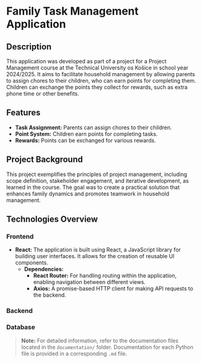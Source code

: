 # Family Task Management Application

## Description
This application was developed as part of a project for a Project Management course at the Technical University os Košice in school year 2024/2025. It aims to facilitate household management by allowing parents to assign chores to their children, who can earn points for completing them. Children can exchange the points they collect for rewards, such as extra phone time or other benefits.

## Features
- **Task Assignment:** Parents can assign chores to their children.
- **Point System:** Children earn points for completing tasks.
- **Rewards:** Points can be exchanged for various rewards.

## Project Background
This project exemplifies the principles of project management, including scope definition, stakeholder engagement, and iterative development, as learned in the course. The goal was to create a practical solution that enhances family dynamics and promotes teamwork in household management.

## Technologies Overview

### Frontend
- **React:** The application is built using React, a JavaScript library for building user interfaces. It allows for the creation of reusable UI components.
  - **Dependencies:**
    - **React Router:** For handling routing within the application, enabling navigation between different views.
    - **Axios:** A promise-based HTTP client for making API requests to the backend.

### Backend


### Database

> **Note:** For detailed information, refer to the documentation files located in the `documentation/` folder. Documentation for each Python file is provided in a corresponding `.md` file.

